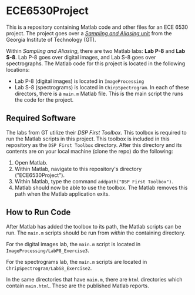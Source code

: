 # ECE6530Project
This is a repository containing Matlab code and other files for an ECE 6530
project. The project goes over a [*Sampling and Aliasing*
unit](https://dspfirst.gatech.edu/chapters/04samplin/overview.html) from the
Georgia Institute of Technology (GT).

Within *Sampling and Aliasing*, there are two Matlab labs: **Lab P-8** and **Lab
S-8**. Lab P-8 goes over digital images, and Lab S-8 goes over spectrographs.
The Matlab code for this project is located in the following locations:
* Lab P-8 (digital images) is located in `ImageProcessing`
* Lab S-8 (spectrograms) is located in `ChirpSpectrogram`.
In each of these directors, there is a `main.m` Matlab file. This is the main
script the runs the code for the project.

## Required Software
The labs from GT utilize their *DSP First Toolbox*. This toolbox is required to
run the Matlab scripts in this project. This toolbox is included in this
repository as the `DSP First Toolbox` directory. After this directory and its
contents are on your local machine (clone the repo) do the following:
1. Open Matlab.
1. Within Matlab, navigate to this repository's directory ("ECE6530Project").
1. Within Matlab, type the command `addpath("DSP First Toolbox")`.
1. Matlab should now be able to use the toolbox. The Matlab removes this path
   when the Matlab application exits.

## How to Run Code
After Matlab has added the toolbox to its path, the Matlab scripts can be run.
The `main.m` scripts should be run from *within* the containing directory.

For the digital images lab, the `main.m` script is located in
`ImageProcessing/LabP8_Exercise3`.

For the spectrograms lab, the `main.m` scripts are located in
`ChripSpectrogram/LabS8_Exercise2`.

In the same directories that have `main.m`, there are `html` directories which
contain `main.html`. These are the published Matlab reports.
